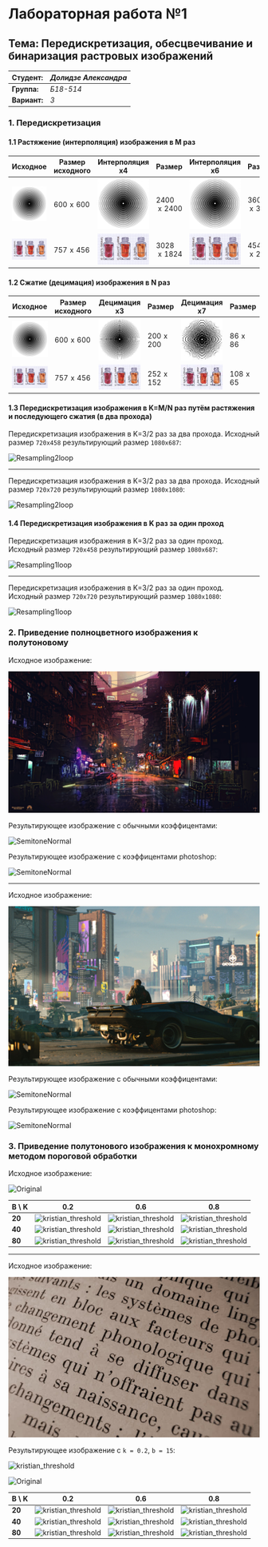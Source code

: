 # Лабораторная работа №1

## Тема: Передискретизация, обесцвечивание и бинаризация растровых изображений

|**Студент:**|*Долидзе Александра*|
|------------|--------------|
|**Группа:** |*Б18-514*     |
|**Вариант:**|*3*           |

### 1. Передискретизация

#### 1.1 Растяжение (интерполяция) изображения в M раз

|**Исходное**|**Размер исходного**| Интерполяция х4 | Размер | Интерполяция x6 | Размер |
|------------|--------------|------------|--------------|------------|--------------|
|![Original](original/spiral.jpg)| 600  x  600 | ![upsampling4](res/upsampling_spiral.jpg) | 2400  x  2400 | ![upsampling6](res/upsampling2_spiral.jpg) | 3600  x  3600 |
|![Original](original/colours.jpg)| 757  x  456 | ![upsampling4](res/upsampling_colours.jpg) | 3028  x  1824 | ![upsampling6](res/upsampling2_colours.jpg) | 4542  x  2736 |

#### 1.2 Сжатие (децимация) изображения в N раз

|**Исходное**|**Размер исходного**| Децимация х3 | Размер | Децимация x7 | Размер |
|------------|--------------|------------|--------------|------------|--------------|
|![Original](original/spiral.jpg)| 600  x  600 | ![downsampling3](res/downsampling2_spiral.jpg) | 200  x  200 | ![downsampling7](res/downsampling_spiral.jpg) | 86  x  86 |
|![Original](original/colours.jpg)| 757  x  456 | ![downsampling3](res/downsampling2_colours.jpg) | 252  x  152 | ![downsampling7](res/downsampling_colours.jpg) | 108  x  65 |


#### 1.3 Передискретизация изображения в K=M/N раз путём растяжения и последующего сжатия (в два прохода)

Передискретизация изображения в K=3/2 раз за два прохода. Исходный размер `720x458` результирующий размер `1080x687`:

![Resampling2loop](res/downsampling3x2_text1.jpg)

---

Передискретизация изображения в K=3/2 раз за два прохода. Исходный размер `720x720` результирующий размер `1080x1080`:

![Resampling2loop](res/downsampling3x2_spiral1.png)

#### 1.4 Передискретизация изображения в K раз за один проход

Передискретизация изображения в K=3/2 раз за один проход. Исходный размер `720x458` результирующий размер `1080x687`:

![Resampling1loop](res/resampling_text1.jpg)

---

Передискретизация изображения в K=3/2 раз за один проход. Исходный размер `720x720` результирующий размер `1080x1080`:

![Resampling1loop](res/resampling_spiral1.png)

### 2. Приведение полноцветного изображения к полутоновому

Исходное изображение:

![Original](../original/test10.png)

Результирующее изображение с обычными коэффицентами:


![SemitoneNormal](res/halftone_test10.png)

Результирующее изображение с коэффицентами photoshop:

![SemitoneNormal](res/halftonePS_test10.png)

---

Исходное изображение:

![Original](../original/test11.jpg)

Результирующее изображение с обычными коэффицентами:

![SemitoneNormal](res/halftone_test11.jpg)

Результирующее изображение с коэффицентами photoshop:

![SemitoneNormal](res/halftonePS_test11.jpg)

### 3. Приведение полутонового изображения к монохромному методом пороговой обработки

Исходное изображение:

![Original](res/downsampling_cat2.jpg)

|**B \ K**		|					0.2								   |					0.6				    			  |					0.8                                  |
|---------------|------------------------------------------------------|------------------------------------------------------|------------------------------------------------------|
|**20** 		|![kristian_threshold](res/threshold_b20_k0.2_cat2.jpg)|![kristian_threshold](res/threshold_b20_k0.6_cat2.jpg)|![kristian_threshold](res/threshold_b20_k0.8_cat2.jpg)|
|**40**			|![kristian_threshold](res/threshold_b40_k0.2_cat2.jpg)|![kristian_threshold](res/threshold_b40_k0.6_cat2.jpg)|![kristian_threshold](res/threshold_b40_k0.8_cat2.jpg)|
|**80**			|![kristian_threshold](res/threshold_b80_k0.2_cat2.jpg)|![kristian_threshold](res/threshold_b80_k0.6_cat2.jpg)|![kristian_threshold](res/threshold_b80_k0.8_cat2.jpg)|


---

Исходное изображение:

![Original](../original/text1.jpg)

Результирующее изображение c `k = 0.2`, `b = 15`:

![kristian_threshold](res/threshold_text1.jpg)


![Original](res/downsampling2_text1.jpg)


|**B \ K**		|					0.2									|					0.6									|					0.8                                 |
|---------------|-------------------------------------------------------|-------------------------------------------------------|-------------------------------------------------------|
|**20** 		|![kristian_threshold](res/threshold_b20_k0.2_downsampling2_text1.jpg)|![kristian_threshold](res/threshold_b20_k0.6_downsampling2_text1.jpg)|![kristian_threshold](res/threshold_b20_k0.6_downsampling2_text1.jpg)|
|**40**			|![kristian_threshold](res/threshold_b40_k0.2_downsampling2_text1.jpg)|![kristian_threshold](res/threshold_b20_k0.6_downsampling2_text1.jpg)|![kristian_threshold](res/threshold_b20_k0.6_downsampling2_text1.jpg)|
|**80**			|![kristian_threshold](res/threshold_b80_k0.2_downsampling2_text1.jpg)|![kristian_threshold](res/threshold_b40_k0.6_downsampling2_text1.jpg)|![kristian_threshold](res/threshold_b40_k0.6_downsampling2_text1.jpg)|
